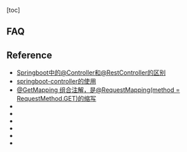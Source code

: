 [toc]

## 

[]()



## FAQ



## Reference

* [Springboot中的@Controller和@RestController的区别](https://blog.csdn.net/qq_36411874/article/details/93600787)
* [springboot-controller的使用](https://www.jianshu.com/p/84cf975068d2)
* [@GetMapping 组合注解，是@RequestMapping(method = RequestMethod.GET)的缩写](https://blog.csdn.net/u010412719/article/details/69788227)
* []()
* []()
* []()
* []()
* []()
* []()